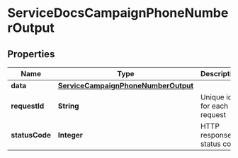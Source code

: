 

# ServiceDocsCampaignPhoneNumberOutput

## Properties

Name | Type | Description | Notes
------------ | ------------- | ------------- | -------------
**data** | [**ServiceCampaignPhoneNumberOutput**](ServiceCampaignPhoneNumberOutput.md) |  |  [optional]
**requestId** | **String** | Unique id for each request |  [optional]
**statusCode** | **Integer** | HTTP response status code |  [optional]





